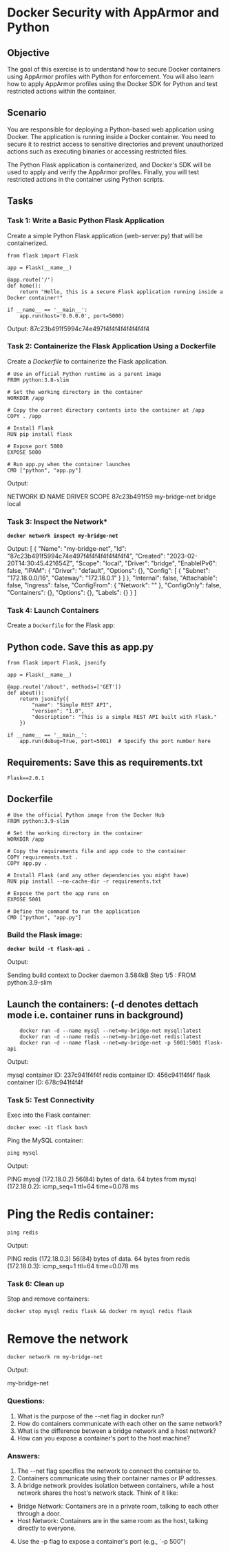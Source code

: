 # Docker Security with AppArmor and Python

## Objective

The goal of this exercise is to understand how to secure Docker containers using AppArmor profiles with Python for enforcement. 
You will also learn how to apply AppArmor profiles using the Docker SDK for Python and test restricted actions within the container.

## Scenario

You are responsible for deploying a Python-based web application using Docker. 
The application is running inside a Docker container.  You need to secure it to restrict access to sensitive directories 
and prevent unauthorized actions such as executing binaries or accessing restricted files.

The Python Flask application is containerized, and Docker's SDK will be used to apply and verify 
the AppArmor profiles. Finally, you will test restricted actions in the container using Python scripts.

## Tasks


### Task 1: Write a Basic Python Flask Application
Create a simple Python Flask application (web-server.py) that will be containerized.

```
from flask import Flask

app = Flask(__name__)

@app.route('/')
def home():
    return "Hello, this is a secure Flask application running inside a Docker container!"

if __name__ == '__main__':
    app.run(host='0.0.0.0', port=5000)
```

Output:
87c23b491f5994c74e497f4f4f4f4f4f4f4f4

### Task 2: Containerize the Flask Application Using a Dockerfile

Create a *Dockerfile* to containerize the Flask application.

```
# Use an official Python runtime as a parent image
FROM python:3.8-slim

# Set the working directory in the container
WORKDIR /app

# Copy the current directory contents into the container at /app
COPY . /app

# Install Flask
RUN pip install flask

# Expose port 5000
EXPOSE 5000

# Run app.py when the container launches
CMD ["python", "app.py"]

```

Output:

NETWORK ID     NAME           DRIVER    SCOPE
87c23b491f59   my-bridge-net   bridge    local

### Task 3: Inspect the Network*

**```docker network inspect my-bridge-net```**

Output:
[
    {
        "Name": "my-bridge-net",
        "Id": "87c23b491f5994c74e497f4f4f4f4f4f4f4f4",
        "Created": "2023-02-20T14:30:45.421654Z",
        "Scope": "local",
        "Driver": "bridge",
        "EnableIPv6": false,
        "IPAM": {
            "Driver": "default",
            "Options": {},
            "Config": [
                {
                    "Subnet": "172.18.0.0/16",
                    "Gateway": "172.18.0.1"
                }
            ]
        },
        "Internal": false,
        "Attachable": false,
        "Ingress": false,
        "ConfigFrom": {
            "Network": ""
        },
        "ConfigOnly": false,
        "Containers": {},
        "Options": {},
        "Labels": {}
    }
]

### Task 4: Launch Containers

Create a `Dockerfile` for the Flask app:

## Python code. Save this as app.py

```
from flask import Flask, jsonify

app = Flask(__name__)

@app.route('/about', methods=['GET'])
def about():
    return jsonify({
        "name": "Simple REST API",
        "version": "1.0",
        "description": "This is a simple REST API built with Flask."
    })

if __name__ == '__main__':
    app.run(debug=True, port=5001)  # Specify the port number here
```

## Requirements: Save this as requirements.txt
```
Flask==2.0.1
```

## Dockerfile

```
# Use the official Python image from the Docker Hub
FROM python:3.9-slim

# Set the working directory in the container
WORKDIR /app

# Copy the requirements file and app code to the container
COPY requirements.txt .
COPY app.py .

# Install Flask (and any other dependencies you might have)
RUN pip install --no-cache-dir -r requirements.txt

# Expose the port the app runs on
EXPOSE 5001

# Define the command to run the application
CMD ["python", "app.py"]

```

### Build the Flask image:

**```docker build -t flask-api .```**

Output:

Sending build context to Docker daemon  3.584kB
Step 1/5 : FROM python:3.9-slim

## Launch the containers: (-d denotes dettach mode i.e. container runs in background)

```
    docker run -d --name mysql --net=my-bridge-net mysql:latest
    docker run -d --name redis --net=my-bridge-net redis:latest
    docker run -d --name flask --net=my-bridge-net -p 5001:5001 flask-api
```

Output:

mysql container ID: 237c941f4f4f
redis container ID: 456c941f4f4f
flask container ID: 678c941f4f4f


### Task 5: Test Connectivity

Exec into the Flask container:

```
docker exec -it flask bash
```

Ping the MySQL container:

```
ping mysql
```

Output:

PING mysql (172.18.0.2) 56(84) bytes of data.
64 bytes from mysql (172.18.0.2): icmp_seq=1 ttl=64 time=0.078 ms


# Ping the Redis container:

```
ping redis
```

Output:

PING redis (172.18.0.3) 56(84) bytes of data.
64 bytes from redis (172.18.0.3): icmp_seq=1 ttl=64 time=0.078 ms

### Task 6: Clean up

Stop and remove containers:

```
docker stop mysql redis flask && docker rm mysql redis flask
```

# Remove the network

```
docker network rm my-bridge-net
```

Output:

my-bridge-net

### Questions:

1. What is the purpose of the --net flag in docker run?
2. How do containers communicate with each other on the same network?
3. What is the difference between a bridge network and a host network?
4. How can you expose a container's port to the host machine?


### Answers:

1. The --net flag specifies the network to connect the container to.
2. Containers communicate using their container names or IP addresses.
3. A bridge network provides isolation between containers, while a host network shares the host's network stack. Think of it like:
- Bridge Network: Containers are in a private room, talking to each other through a door.
- Host Network: Containers are in the same room as the host, talking directly to everyone.
4. Use the -p flag to expose a container's port (e.g., `-p 500")
